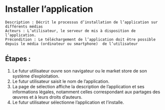 # Installer l’application
	Description : Décrit le processus d’installation de l’application sur différents médias
	Acteurs : L’utilisateur, le serveur de mis à disposition de l’application.
	Précondition : Le téléchargement de l’application doit être possible depuis le média (ordinateur ou smartphone)  de l’utilisateur
	
## Étapes :
1.	Le futur utilisateur ouvre son navigateur ou le market store de son système d’exploitation.
2.	Le futur utilisateur saisit le nom de l’application.
3.	La page de sélection affiche la description de l’application et ses informations légales, notamment celles correspondant aux partages des œuvres et à leurs droits d’auteurs.
4.	Le futur utilisateur sélectionne l’application et l’installe.
